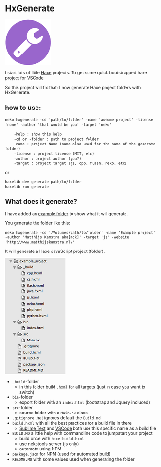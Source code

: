 # HxGenerate

![](icon.png)

I start lots of little [Haxe](http://www.haxe.org) projects.
To get some quick bootstrapped haxe project for [VSCode](https://code.visualstudio.com/)

So this project will fix that: I now generate Haxe project folders with HxGenerate.


## how to use:

```
neko hxgenerate -cd 'path/to/folder' -name 'awsome project' -license 'none' -author 'that would be you' -target 'neko'

	-help : show this help
	-cd or -folder : path to project folder
	-name : project Name (name also used for the name of the generate folder)
	-license : project license (MIT, etc)
	-author : project author (you?)
	-target : project target (js, cpp, flash, neko, etc)

```

or

```
haxelib dev generate path/to/folder
haxelib run generate

```


## What does it generate?

I have added an [example folder](bin/example_project) to show what it will generate.

You generate the folder like this:

```
neko hxgenerate -cd '/Volumes/path/to/folder' -name 'Example project' -author 'Matthijs Kamstra aka[mck]' -target 'js' -website 'http://www.matthijskamstra.nl/'
```

It will generate a Haxe JavaScript project (folder).

![](img/example_project.png)

- `_build`-folder
 	- in this folder build `.hxml` for all targets (just in case you want to switch)
- `bin`-folder
	- export folder with an `index.html` (bootstrap and Jquery included)
- `src`-folder
	- source folder with a `Main.hx` class
- `.gitignore` that ignores default the `Build.md`
- `build.hxml` with all the best practices for a build file in there
	- [Sublime Text](https://www.sublimetext.com/) and [VSCode](https://code.visualstudio.com/) both use this specific name as a build file
- `BUILD.MD` a little help with commandline code to jumpstart your project
	- build once with `haxe build.hxml`
	- use nekotools server (js only)
	- automate using NPM
- `package.json` for NPM (used for automated build)
- `README.MD` with some values used when generating the folder